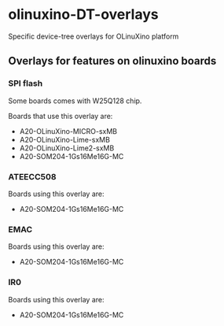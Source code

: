 # olinuxino-DT-overlays
Specific device-tree overlays for OLinuXino platform

## Overlays for features on olinuxino boards

### SPI flash
Some boards comes with W25Q128 chip.

Boards that use this overlay are:
* A20-OLinuXino-MICRO-sxMB
* A20-OLinuXino-Lime-sxMB
* A20-OLinuXino-Lime2-sxMB
* A20-SOM204-1Gs16Me16G-MC

### ATEECC508
Boards using this overlay are:
* A20-SOM204-1Gs16Me16G-MC

### EMAC
Boards using this overlay are:
* A20-SOM204-1Gs16Me16G-MC

### IR0
Boards using this overlay are:
* A20-SOM204-1Gs16Me16G-MC
